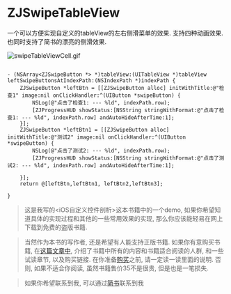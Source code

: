 # ZJSwipeTableView
一个可以方便实现自定义的tableView的左右侧滑菜单的效果. 支持四种动画效果. 也同时支持了简书的漂亮的侧滑效果.

![swipeTableViewCell.gif](http://upload-images.jianshu.io/upload_images/1271831-e4772b0472eef55d.gif?imageMogr2/auto-orient/strip)


```

- (NSArray<ZJSwipeButton *> *)tableView:(UITableView *)tableView leftSwipeButtonsAtIndexPath:(NSIndexPath *)indexPath {
    ZJSwipeButton *leftBtn = [[ZJSwipeButton alloc] initWithTitle:@"检查1" image:nil onClickHandler:^(UIButton *swipeButton) {
        NSLog(@"点击了检查1: --- %ld", indexPath.row);
        [ZJProgressHUD showStatus:[NSString stringWithFormat:@"点击了检查1: --- %ld", indexPath.row] andAutoHideAfterTime:1];
    }];
    ZJSwipeButton *leftBtn1 = [[ZJSwipeButton alloc] initWithTitle:@"测试2" image:nil onClickHandler:^(UIButton *swipeButton) {
        NSLog(@"点击了测试2: --- %ld", indexPath.row);
        [ZJProgressHUD showStatus:[NSString stringWithFormat:@"点击了测试2: --- %ld", indexPath.row] andAutoHideAfterTime:1];

    }];
    return @[leftBtn,leftBtn1, leftBtn2,leftBtn3];

}
```

> 这是我写的<iOS自定义控件剖析>这本书籍中的一个demo, 如果你希望知道具体的实现过程和其他的一些常用效果的实现, 那么你应该能轻易在网上下载到免费的盗版书籍. 

> 当然作为本书的写作者, 还是希望有人能支持正版书籍. 如果你有意购买书籍, 在[这篇文章中](http://www.jianshu.com/p/510500f3aebd), 介绍了书籍中所有的内容和书籍适合阅读的人群, 和一些试读章节, 以及购买链接. 在你准备[购买](http://www.qingdan.us/product/13)之前, 请一定读一读里面的说明. 否则, 如果不适合你阅读, 虽然书籍售价35不是很贵, 但是也是一笔损失.


> 如果你希望联系到我, 可以通过[简书](http://www.jianshu.com/users/fb31a3d1ec30/latest_articles)联系到我
